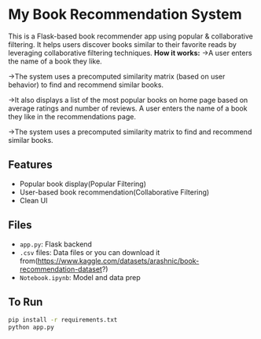 # My Book Recommendation System

This is a Flask-based book recommender app using popular & collaborative filtering. It helps users discover books similar to their favorite reads by leveraging collaborative filtering techniques.
**How it works:**
->A user enters the name of a book they like.

->The system uses a precomputed similarity matrix (based on user behavior) to find and recommend similar books.

->It also displays a list of the most popular books on home page based on average ratings and number of reviews.
A user enters the name of a book they like in the recommendations page.

->The system uses a precomputed similarity matrix to find and recommend similar books.

## Features
- Popular book display(Popular Filtering)
- User-based book recommendation(Collaborative Filtering)
- Clean UI

## Files
- `app.py`: Flask backend
- `.csv` files: Data files or you can download it from(https://www.kaggle.com/datasets/arashnic/book-recommendation-dataset?)
- `Notebook.ipynb`: Model and data prep

## To Run
```bash
pip install -r requirements.txt
python app.py
